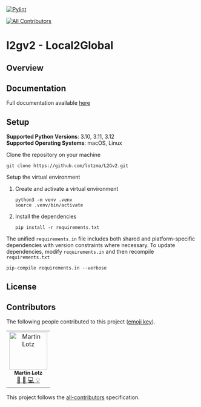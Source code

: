 
<!-- PYLINT-BADGE: START -->
[![Pylint](https://github.com/lotzma/L2Gv2/actions/workflows/pylint.yml/badge.svg)](https://github.com/lotzma/L2Gv2/actions/workflows/pylint.yml)
<!-- PYLINT-BADGE: END>

<!-- ALL-CONTRIBUTORS-BADGE:START -->
[![All Contributors](https://img.shields.io/badge/all_contributors-1-orange.svg?style=flat-square)](#contributors-)
<!-- ALL-CONTRIBUTORS-BADGE:END -->

# l2gv2 - Local2Global

## Overview

## Documentation

Full documentation available [here](https://l2gv2.readthedocs.io/en/latest/)


## Setup


**Supported Python Versions**: 3.10, 3.11, 3.12  
**Supported Operating Systems**: macOS, Linux  

Clone the repository on your machine

```shell
git clone https://github.com/lotzma/L2Gv2.git
```

Setup the virtual environment

1. Create and activate a virtual environment
   ```shell
   python3 -m venv .venv
   source .venv/bin/activate
   ```

2. Install the dependencies

    ```shell
    pip install -r requirements.txt
    ```

The unified `requirements.in` file includes both shared and platform-specific dependencies with version constraints where necessary. To update dependencies, modify `requirements.in` and then recompile `requirements.txt`

```shell
pip-compile requirements.in --verbose
```

## License

## Contributors

The following people contributed to this project ([emoji key](https://allcontributors.org/docs/en/emoji-key)). 

<!-- ALL-CONTRIBUTORS-LIST:START -->
<table>
  <tbody>
    <tr>
      <td align="center">
        <a href="https://github.com/lotzma">
            <img src="https://avatars.githubusercontent.com/u/22026207?v=4?v=4?s=100" width="100px;" alt="Martin Lotz"/>
            <br /><sub><b>Martin Lotz</b></sub>
            <br />🤔 📆 💻 💡
        </a>
    </td>  
    </tr>
  </tbody>
</table>
<!-- ALL-CONTRIBUTORS-LIST:END -->

This project follows the [all-contributors](https://github.com/all-contributors/all-contributors) specification.